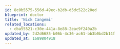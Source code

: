 ```yaml
---
id: 8c0b5575-556d-49ec-b2db-d5dc522c20ed
blueprint: doctor
title: 'Nick Cangemi'
related_locations:
  - cba55521-c30e-441a-8e88-2eac9f240a2b
updated_by: 2d2d6685-b06b-4c36-ac61-bb3b0bd2b14f
updated_at: 1689804918
---
```

